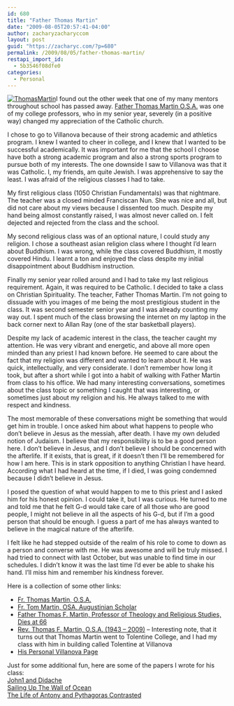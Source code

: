 ```yaml
---
id: 680
title: "Father Thomas Martin"
date: "2009-08-05T20:57:41-04:00"
author: zacharyzacharyccom
layout: post
guid: "https://zacharyc.com/?p=680"
permalink: /2009/08/05/father-thomas-martin/
restapi_import_id:
  - 5b3546f08dfe0
categories:
  - Personal
---
```


[![ThomasMartin](/assets/img/2009/08/thomasmartin.jpg?resize=150%2C188&ssl=1 "ThomasMartin")](/assets/img/2009/08/thomasmartin.jpg?ssl=1)I found out the other week that one of my many mentors throughout school has passed away. [Father Thomas Martin O.S.A.](http://www.midwestaugustinians.org/death/newsmartin.html) was one of my college professors, who in my senior year, severely (in a positive way) changed my appreciation of the Catholic church.

I chose to go to Villanova because of their strong academic and athletics program. I knew I wanted to cheer in college, and I knew that I wanted to be successful academically. It was important for me that the school I choose have both a strong academic program and also a strong sports program to pursue both of my interests. The one downside I saw to Villanova was that it was Catholic. I, my friends, am quite Jewish. I was apprehensive to say the least. I was afraid of the religious classes I had to take.

My first religious class (1050 Christian Fundamentals) was that nightmare. The teacher was a closed minded Franciscan Nun. She was nice and all, but did not care about my views because I dissented too much. Despite my hand being almost constantly raised, I was almost never called on. I felt dejected and rejected from the class and the school.

My second religious class was of an optional nature, I could study any religion. I chose a southeast asian religion class where I thought I’d learn about Buddhism. I was wrong, while the class covered Buddhism, it mostly covered Hindu. I learnt a ton and enjoyed the class despite my initial disappointment about Buddhism instruction.

Finally my senior year rolled around and I had to take my last religious requirement. Again, it was required to be Catholic. I decided to take a class on Christian Spirituality. The teacher, Father Thomas Martin. I’m not going to dissuade with you images of me being the most prestigious student in the class. It was second semester senior year and I was already counting my way out. I spent much of the class browsing the internet on my laptop in the back corner next to Allan Ray (one of the star basketball players).

Despite my lack of academic interest in the class, the teacher caught my attention. He was very vibrant and energetic, and above all more open minded than any priest I had known before. He seemed to care about the fact that my religion was different and wanted to learn about it. He was quick, intellectually, and very considerate. I don’t remember how long it took, but after a short while I got into a habit of walking with Father Martin from class to his office. We had many interesting conversations, sometimes about the class topic or something I caught that was interesting, or sometimes just about my religion and his. He always talked to me with respect and kindness.

The most memorable of these conversations might be something that would get him in trouble. I once asked him about what happens to people who don’t believe in Jesus as the messiah, after death. I have my own deluded notion of Judaism. I believe that my responsibility is to be a good person here. I don’t believe in Jesus, and I don’t believe I should be concerned with the afterlife. If it exists, that is great, if it doesn’t then I’ll be remembered for how I am here. This is in stark opposition to anything Christian I have heard. According what I had heard at the time, if I died, I was going condemned because I didn’t believe in Jesus.

I posed the question of what would happen to me to this priest and I asked him for his honest opinion. I could take it, but I was curious. He turned to me and told me that he felt G-d would take care of all those who are good people, I might not believe in all the aspects of his G-d, but if I’m a good person that should be enough. I guess a part of me has always wanted to believe in the magical nature of the afterlife.

I felt like he had stepped outside of the realm of his role to come to down as a person and converse with me. He was awesome and will be truly missed. I had tried to connect with last October, but was unable to find time in our schedules. I didn’t know it was the last time I’d ever be able to shake his hand. I’ll miss him and remember his kindness forever.

Here is a collection of some other links:

- [Fr. Thomas Martin, O.S.A.](http://psalm46-11.blogspot.com/2009/02/fr-thomas-martin-osa.html)
- [Fr. Tom Martin, OSA, Augustinian Scholar](http://everybodynobody.blogspot.com/2009/06/fr-tom-martin-osa-augustinian-scholar.html)
- [Father Thomas F. Martin, Professor of Theology and Religious Studies, Dies at 66](http://www.villanova.edu/artsci/college/newsevents/index.htm?page=2009_feb_23.htm)
- [Rev. Thomas F. Martin, O.S.A. (1943 – 2009)](http://www.midwestaugustinians.org/death/newsmartin.html) – Interesting note, that it turns out that Thomas Martin went to Tolentine College, and I had my class with him in building called Tolentine at Villanova
- [His Personal Villanova Page](http://www58.homepage.villanova.edu/thomas.martin/)

Just for some additional fun, here are some of the papers I wrote for his class:  
[John1 and Didache](https://zacharyc.com/wp-content/uploads/2009/08/john1didache.doc)  
[Sailing Up The Wall of Ocean](https://zacharyc.com/wp-content/uploads/2009/08/paper2.pdf)  
[The Life of Antony and Pythagoras Contrasted](https://zacharyc.com/wp-content/uploads/2009/08/project1.doc)
